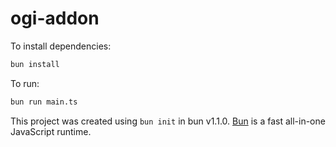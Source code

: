 # ogi-addon

To install dependencies:

```bash
bun install
```

To run:

```bash
bun run main.ts
```

This project was created using `bun init` in bun v1.1.0. [Bun](https://bun.sh) is a fast all-in-one JavaScript runtime.
